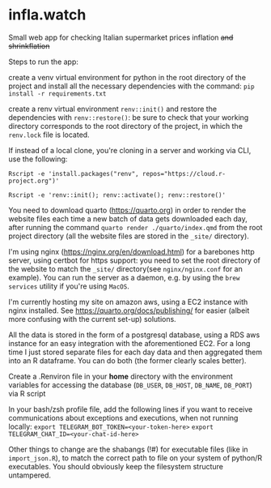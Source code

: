 # infla.watch
Small web app for checking Italian supermarket prices inflation ~~and shrinkflation~~

Steps to run the app:

create a venv virtual environment for python in the root directory of the project 
and install all the necessary dependencies with the command:
`pip install -r requirements.txt`

create a renv virtual environment `renv::init()` and restore the dependencies with
`renv::restore()`: be sure to check that your working directory corresponds to the
root directory of the project, in which the `renv.lock` file is located.

If instead of a local clone, you're cloning in a server and working via CLI,
use the following:

`Rscript -e 'install.packages("renv", repos="https://cloud.r-project.org")'`

`Rscript -e 'renv::init(); renv::activate(); renv::restore()'`


You need to download quarto (<https://quarto.org>) in order to render the website 
files each time a new batch of data gets downloaded each day, after running the 
command `quarto render ./quarto/index.qmd` from the root project directory (all the 
website files are stored in the `_site/` directory).

I'm using nginx (<https://nginx.org/en/download.html>) for a barebones http server,
using certbot for https support: you need to set the root directory of the website
to match the `_site/` directory(see `nginx/nginx.conf` for an example). You can run 
the server as a daemon, e.g. by using the `brew services` utility if you're using 
`MacOS`.

I'm currently hosting my site on amazon aws, using a EC2 instance with nginx
installed. See <https://quarto.org/docs/publishing/> for easier (albeit more 
confusing with the current set-up) solutions.

All the data is stored in the form of a postgresql database, using a RDS
aws instance for an easy integration with the aforementioned EC2. For a long time 
I just stored separate files for each day data and then aggregated them into an 
R dataframe. You can do both (the former clearly scales better).

Create a .Renviron file in your **home** directory with the environment variables for
accessing the database (`DB_USER`, `DB_HOST`, `DB_NAME`, `DB_PORT`) via R script

In your bash/zsh profile file, add the following lines if you want to receive 
communications about exceptions and executions, when not running locally:
`export TELEGRAM_BOT_TOKEN=<your-token-here>`
`export TELEGRAM_CHAT_ID=<your-chat-id-here>`

Other things to change are the shabangs (!#) for executable files (like in 
`import_json.R`), to match the correct path to file on your system of python/R 
executables. You should obviously keep the filesystem structure untampered.
 
